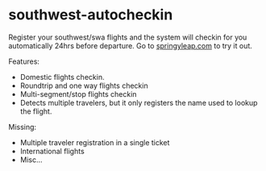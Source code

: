 # southwest-autocheckin
Register your southwest/swa flights and the system will checkin for you automatically 24hrs before departure.
Go to [springyleap.com](http://springyleap.com) to try it out.

Features:
* Domestic flights checkin.
* Roundtrip and one way flights checkin
* Multi-segment/stop flights checkin
* Detects multiple travelers, but it only registers the name used to lookup the flight.

Missing:
* Multiple traveler registration in a single ticket
* International flights
* Misc...
